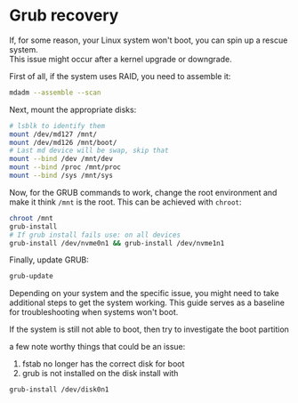 # Grub recovery
If, for some reason, your Linux system won't boot, you can spin up a rescue system.  
This issue might occur after a kernel upgrade or downgrade.

First of all, if the system uses RAID, you need to assemble it:
```bash
mdadm --assemble --scan
```
Next, mount the appropriate disks:
```bash
# lsblk to identify them
mount /dev/md127 /mnt/
mount /dev/md126 /mnt/boot/
# Last md device will be swap, skip that
mount --bind /dev /mnt/dev
mount --bind /proc /mnt/proc
mount --bind /sys /mnt/sys
```
Now, for the GRUB commands to work, change the root environment and make it think `/mnt` is the root. This can be achieved with `chroot`:
```bash
chroot /mnt
grub-install
# If grub install fails use: on all devices
grub-install /dev/nvme0n1 && grub-install /dev/nvme1n1
```
Finally, update GRUB:
```bash
grub-update
```
Depending on your system and the specific issue, you might need to take additional steps to get the system working. This guide serves as a baseline for troubleshooting when systems won't boot.

If the system is still not able to boot, then try to investigate the boot partition

a few note worthy things that could be an issue:  
1) fstab no longer has the correct disk for boot  
2) grub is not installed on the disk install with    
```bash
grub-install /dev/disk0n1
```